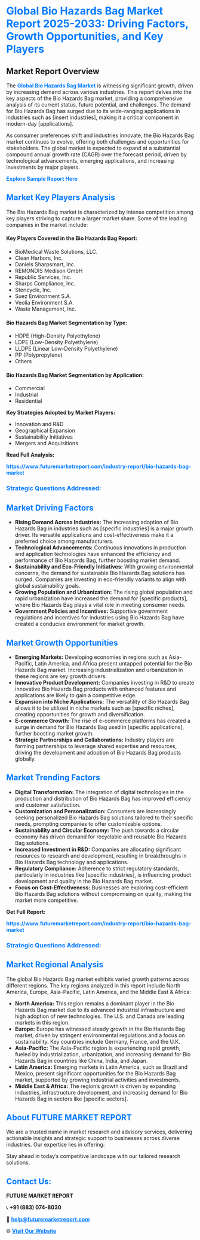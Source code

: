 <h1 style="color: #007BFF;">Global Bio Hazards Bag Market Report 2025-2033: Driving Factors, Growth Opportunities, and Key Players</h1>

<section id="overview">
<h2>Market Report Overview</h2>
<p>The <a href="https://www.futuremarketreport.com/industry-report/bio-hazards-bag-market" style="color: #007BFF; text-decoration: none;"><strong>Global Bio Hazards Bag Market</strong></a> is witnessing significant growth, driven by increasing demand across various industries. This report delves into the key aspects of the Bio Hazards Bag market, providing a comprehensive analysis of its current status, future potential, and challenges. The demand for Bio Hazards Bag has surged due to its wide-ranging applications in industries such as [insert industries], making it a critical component in modern-day [applications].</p>
<p>As consumer preferences shift and industries innovate, the Bio Hazards Bag market continues to evolve, offering both challenges and opportunities for stakeholders. The global market is expected to expand at a substantial compound annual growth rate (CAGR) over the forecast period, driven by technological advancements, emerging applications, and increasing investments by major players.</p>
</section>

<section id="overview">
<p><a href="https://www.futuremarketreport.com/request-sample/reportId=62519" style="color: #007BFF; text-decoration: none;"><strong>Explore Sample Report Here</strong></a></p>
</section>

<section id="key-players">
<h2 style="color: #007BFF;">Market Key Players Analysis</h2>
<p>The Bio Hazards Bag market is characterized by intense competition among key players striving to capture a larger market share. Some of the leading companies in the market include:</p>
<h4>Key Players Covered in the Bio Hazards Bag Report:</h4>
<ul><li>BioMedical Waste Solutions, LLC.</li><li>Clean Harbors, Inc.</li><li>Daniels Sharpsmart, Inc.</li><li>REMONDIS Medison GmbH</li><li>Republic Services, Inc.</li><li>Sharps Compliance, Inc.</li><li>Stericycle, Inc.</li><li>Suez Environment S.A.</li><li>Veolia Environment S.A.</li><li>Waste Management, Inc.</li></ul>
<h4>Bio Hazards Bag Market Segmentation by Type:</h4>
<ul><li>HDPE (High-Density Polyethylene)</li><li>LDPE (Low-Density Polyethylene)</li><li>LLDPE (Linear Low-Density Polyethylene)</li><li>PP (Polypropylene)</li><li>Others</li></ul>

<h4>Bio Hazards Bag Market Segmentation by Application:</h4>
<ul><li>Commercial</li><li>Industrial</li><li>Residential</li></ul>
<p><strong>Key Strategies Adopted by Market Players:</strong></p>
<ul>
<li>Innovation and R&D</li>
<li>Geographical Expansion</li>
<li>Sustainability Initiatives</li>
<li>Mergers and Acquisitions</li>
</ul>
</section>

<section>
<p><strong>Read Full Analysis: </strong></p><a href="https://www.futuremarketreport.com/industry-report/bio-hazards-bag-market" style="color: #007BFF; text-decoration: none;"><strong>https://www.futuremarketreport.com/industry-report/bio-hazards-bag-market</strong></a>
<h3 style="color: #007BFF;">Strategic Questions Addressed:</h3>
</section>

<section id="driving-factors">
<h2 style="color: #007BFF;">Market Driving Factors</h2>
<ul>
<li><strong>Rising Demand Across Industries:</strong> The increasing adoption of Bio Hazards Bag in industries such as [specific industries] is a major growth driver. Its versatile applications and cost-effectiveness make it a preferred choice among manufacturers.</li>
<li><strong>Technological Advancements:</strong> Continuous innovations in production and application technologies have enhanced the efficiency and performance of Bio Hazards Bag, further boosting market demand.</li>
<li><strong>Sustainability and Eco-Friendly Initiatives:</strong> With growing environmental concerns, the demand for sustainable Bio Hazards Bag solutions has surged. Companies are investing in eco-friendly variants to align with global sustainability goals.</li>
<li><strong>Growing Population and Urbanization:</strong> The rising global population and rapid urbanization have increased the demand for [specific products], where Bio Hazards Bag plays a vital role in meeting consumer needs.</li>
<li><strong>Government Policies and Incentives:</strong> Supportive government regulations and incentives for industries using Bio Hazards Bag have created a conducive environment for market growth.</li>
</ul>
</section>

<section id="growth-opportunities">
<h2 style="color: #007BFF;">Market Growth Opportunities</h2>
<ul>
<li><strong>Emerging Markets:</strong> Developing economies in regions such as Asia-Pacific, Latin America, and Africa present untapped potential for the Bio Hazards Bag market. Increasing industrialization and urbanization in these regions are key growth drivers.</li>
<li><strong>Innovative Product Development:</strong> Companies investing in R&D to create innovative Bio Hazards Bag products with enhanced features and applications are likely to gain a competitive edge.</li>
<li><strong>Expansion into Niche Applications:</strong> The versatility of Bio Hazards Bag allows it to be utilized in niche markets such as [specific niches], creating opportunities for growth and diversification.</li>
<li><strong>E-commerce Growth:</strong> The rise of e-commerce platforms has created a surge in demand for Bio Hazards Bag used in [specific applications], further boosting market growth.</li>
<li><strong>Strategic Partnerships and Collaborations:</strong> Industry players are forming partnerships to leverage shared expertise and resources, driving the development and adoption of Bio Hazards Bag products globally.</li>
</ul>
</section>

<section id="trending-factors">
<h2 style="color: #007BFF;">Market Trending Factors</h2>
<ul>
<li><strong>Digital Transformation:</strong> The integration of digital technologies in the production and distribution of Bio Hazards Bag has improved efficiency and customer satisfaction.</li>
<li><strong>Customization and Personalization:</strong> Consumers are increasingly seeking personalized Bio Hazards Bag solutions tailored to their specific needs, prompting companies to offer customizable options.</li>
<li><strong>Sustainability and Circular Economy:</strong> The push towards a circular economy has driven demand for recyclable and reusable Bio Hazards Bag solutions.</li>
<li><strong>Increased Investment in R&D:</strong> Companies are allocating significant resources to research and development, resulting in breakthroughs in Bio Hazards Bag technology and applications.</li>
<li><strong>Regulatory Compliance:</strong> Adherence to strict regulatory standards, particularly in industries like [specific industries], is influencing product development and quality in the Bio Hazards Bag market.</li>
<li><strong>Focus on Cost-Effectiveness:</strong> Businesses are exploring cost-efficient Bio Hazards Bag solutions without compromising on quality, making the market more competitive.</li>
</ul>
</section>

<section>
<p><strong>Get Full Report: </strong></p><a href="https://www.futuremarketreport.com/industry-report/bio-hazards-bag-market" style="color: #007BFF; text-decoration: none;"><strong>https://www.futuremarketreport.com/industry-report/bio-hazards-bag-market</strong></a>
<h3 style="color: #007BFF;">Strategic Questions Addressed:</h3>
</section>


<section id="regional-analysis">
<h2 style="color: #007BFF;">Market Regional Analysis</h2>
<p>The global Bio Hazards Bag market exhibits varied growth patterns across different regions. The key regions analyzed in this report include North America, Europe, Asia-Pacific, Latin America, and the Middle East & Africa:</p>
<ul>
<li><strong>North America:</strong> This region remains a dominant player in the Bio Hazards Bag market due to its advanced industrial infrastructure and high adoption of new technologies. The U.S. and Canada are leading markets in this region.</li>
<li><strong>Europe:</strong> Europe has witnessed steady growth in the Bio Hazards Bag market, driven by stringent environmental regulations and a focus on sustainability. Key countries include Germany, France, and the U.K.</li>
<li><strong>Asia-Pacific:</strong> The Asia-Pacific region is experiencing rapid growth, fueled by industrialization, urbanization, and increasing demand for Bio Hazards Bag in countries like China, India, and Japan.</li>
<li><strong>Latin America:</strong> Emerging markets in Latin America, such as Brazil and Mexico, present significant opportunities for the Bio Hazards Bag market, supported by growing industrial activities and investments.</li>
<li><strong>Middle East & Africa:</strong> The region’s growth is driven by expanding industries, infrastructure development, and increasing demand for Bio Hazards Bag in sectors like [specific sectors].</li>
</ul>
</section>

<footer>
<h2 style="color: #007BFF;">About FUTURE MARKET REPORT</h2>
<p>We are a trusted name in market research and advisory services, delivering actionable insights and strategic support to businesses across diverse industries. Our expertise lies in offering:</p>

<p>Stay ahead in today’s competitive landscape with our tailored research solutions.</p>

<h2 style="color: #007BFF;">Contact Us:</h2>
<p><strong>FUTURE MARKET REPORT</strong></p>
<p>📞 <strong>+91 (883) 074-8030</strong></p>
<p>📧 <strong><a href="mailto:help@futuremarketreport.com" style="color: #007BFF;">help@futuremarketreport.com</a></strong></p>
<p>🌐 <strong><a href="https://www.futuremarketreport.com/" style="color: #007BFF;">Visit Our Website</a></strong></p>
</footer>